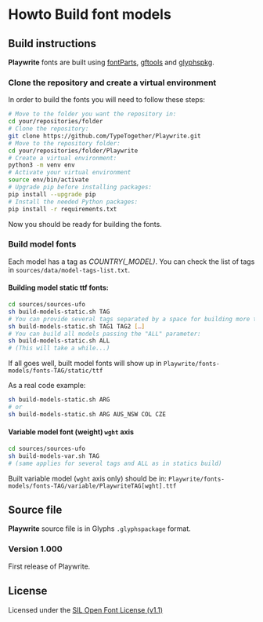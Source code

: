 # Howto Build font models

## Build instructions

**Playwrite** fonts are built using [fontParts](https://github.com/robotools/fontParts), [gftools](https://github.com/googlefonts/gftools) and [glyphspkg](https://github.com/jenskutilek/glyphspkg).

### Clone the repository and create a virtual environment

In order to build the fonts you will need to follow these steps:

```sh
# Move to the folder you want the repository in:
cd your/repositories/folder
# Clone the repository:
git clone https://github.com/TypeTogether/Playwrite.git
# Move to the repository folder:
cd your/repositories/folder/Playwrite
# Create a virtual environment:
python3 -m venv env
# Activate your virtual environment
source env/bin/activate
# Upgrade pip before installing packages:
pip install --upgrade pip
# Install the needed Python packages:
pip install -r requirements.txt
```

Now you should be ready for building the fonts.

### Build model fonts

Each model has a tag as *COUNTRY(_MODEL)*. You can check the list of tags in `sources/data/model-tags-list.txt`.

#### Building model static ttf fonts:

```sh
cd sources/sources-ufo
sh build-models-static.sh TAG
# You can provide several tags separated by a space for building more than just one:
sh build-models-static.sh TAG1 TAG2 […]
# You can build all models passing the "ALL" parameter:
sh build-models-static.sh ALL
# (This will take a while...)
```

If all goes well, built model fonts will show up in `Playwrite/fonts-models/fonts-TAG/static/ttf`

As a real code example:

```sh
sh build-models-static.sh ARG
# or
sh build-models-static.sh ARG AUS_NSW COL CZE
```

#### Variable model font (weight) `wght` axis

```sh
cd sources/sources-ufo
sh build-models-var.sh TAG
# (same applies for several tags and ALL as in statics build)
```

Built variable model (`wght` axis only) should be in: `Playwrite/fonts-models/fonts-TAG/variable/PlaywriteTAG[wght].ttf`

## Source file

**Playwrite** source file is in Glyphs `.glyphspackage` format.

### Version 1.000
First release of Playwrite.

## License

Licensed under the [SIL Open Font License (v1.1)](https://scripts.sil.org/cms/scripts/page.php?site_id=nrsi&id=OFL)
